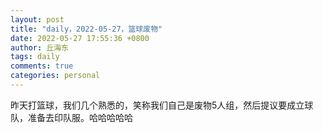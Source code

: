 ```yaml
---
layout: post
title: "daily，2022-05-27，篮球废物"
date: 2022-05-27 17:55:36 +0800
author: 丘海东 
tags: daily
comments: true
categories: personal
---
```

昨天打篮球，我们几个熟悉的，笑称我们自己是废物5人组，然后提议要成立球队，准备去印队服。哈哈哈哈哈
